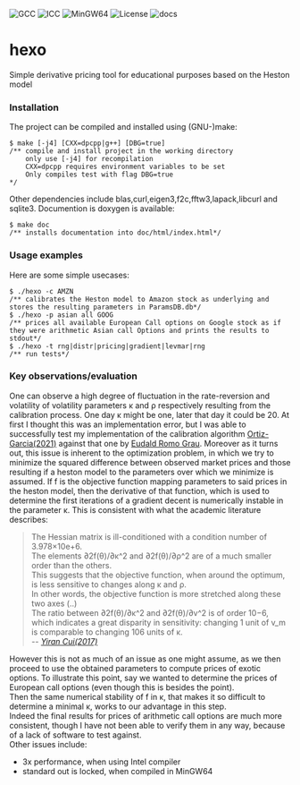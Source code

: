 
![GCC](https://img.shields.io/static/v1?logo=github&label=GCC11&message=passing&color=Blue)
![ICC](https://img.shields.io/static/v1?logo=github&label=ICC&message=passing&color=Blue)
![MinGW64](https://img.shields.io/static/v1?logo=github&label=MinGW64&message=passing&color=Blue)
![License](https://img.shields.io/static/v1?label=License&message=MPLv2&color=blue)
![docs](https://img.shields.io/static/v1?label=docs&message=doxygen&color=green)

hexo
===============================================
Simple derivative pricing tool for educational purposes based on the Heston model
### Installation
The project can be compiled and installed using (GNU-)make:
```
$ make [-j4] [CXX=dpcpp|g++] [DBG=true]
/** compile and install project in the working directory
    only use [-j4] for recompilation
    CXX=dpcpp requires environment variables to be set
    Only compiles test with flag DBG=true
*/
```
Other dependencies include blas,curl,eigen3,f2c,fftw3,lapack,libcurl and sqlite3.
Documention is doxygen is available:
```
$ make doc
/** installs documentation into doc/html/index.html*/
```
### Usage examples
Here are some simple usecases:
```
$ ./hexo -c AMZN
/** calibrates the Heston model to Amazon stock as underlying and stores the resulting parameters in ParamsDB.db*/
$ ./hexo -p asian all GOOG
/** prices all available European Call options on Google stock as if they were arithmetic Asian call Options and prints the results to stdout*/
$ ./hexo -t rng|distr|pricing|gradient|levmar|rng
/** run tests*/
```
### Key observations/evaluation
One can observe a high degree of fluctuation in the rate-reversion and volatility of volatility parameters κ and ρ respectively resulting from the calibration process. One day κ might be one, later that day it could be 20. At first I thought this was an implementation error, but I was able to successfully test my implementation of the calibration algorithm [Ortiz-Garcia(2021)](https://www.mdpi.com/2227-7390/9/5/529/pdf) against that one by [Eudald Romo Grau](https://github.com/eudaldrg/SWIFTOptionCalibration). Moreover as it turns out, this issue is inherent to the optimization problem, in which we try to minimize the squared difference between observed market prices and those resulting if a heston model to the parameters over which we minimize is assumed. If f is the objective function mapping parameters to said prices in the heston model, then the derivative of that function, which is used to determine the first iterations of a gradient decent is numerically instable in the parameter κ. This is consistent with what the academic literature describes:  

> The Hessian matrix is ill-conditioned with a condition number of 3.978×10e+6.  
> The elements ∂2f(θ)/∂κ^2 and ∂2f(θ)/∂ρ^2 are of a much smaller order than the others.  
> This suggests that the objective function, when around the optimum, is less sensitive to changes along κ and ρ.  
> In other words, the objective function is more stretched along these two axes (..)  
> The ratio between ∂2f(θ)/∂κ^2 and ∂2f(θ)/∂v^2 is of order 10−6, which indicates a great disparity in sensitivity: 
> changing 1 unit of v_m is comparable to changing 106 units of κ.  
>-- <cite>[Yiran Cui(2017)](https://arxiv.org/pdf/1511.08718.pdf)</cite> 

However this is not as much of an issue as one might assume, as we then proceed to use the obtained parameters to compute prices of exotic options.
To illustrate this point, say we wanted to determine the prices of European call options (even though this is besides the point).  
Then the same numerical stability of f in κ, that makes it so difficult to determine a minimal κ, works to our advantage in this step.  
Indeed the final results for prices of arithmetic call options are much more consistent, though I have not been able to verify them in any way, because of a lack of software to test against.  
Other issues include:
- 3x performance, when using Intel compiler
- standard out is locked, when compiled in MinGW64
